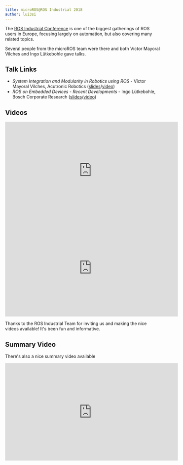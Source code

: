 ```yaml
---
title: microROS@ROS Industrial 2018
author: lui3si
---
```


The [ROS Industrial Conference](https://rosindustrial.org/events/2018/12/11/ros-industrial-conference-2018) is one of the biggest gatherings of ROS users in Europe, focusing largely on automation, but also covering many related topics.

Several people from the microROS team were there and both Víctor Mayoral Vilches and Ingo Lütkebohle gave talks.

## Talk Links

 * *System Integration and Modularity in Robotics using ROS* - Víctor Mayoral Vilches, Acutronic Robotics ([slides](https://rosindustrial.org/s/20181212_Victor_Mayoral_Vilchespdf.zip)/[video](https://www.youtube.com/watch?v=ZN2QRbNMq3c&index=2&list=PLXUpEXjGC63z7Zhe0gyk2tCkZvoEsADpg))
 * *ROS on Embedded Devices - Recent Developments* - Ingo Lütkebohle, Bosch Corporate Research ([slides](https://rosindustrial.org/s/20181212_Ingo_Luethkebohle.pdf)/[video](https://www.youtube.com/watch?v=tARlVkxRZG0&list=PLXUpEXjGC63z7Zhe0gyk2tCkZvoEsADpg&index=4))

## Videos

 <iframe width="560" height="315" src="https://www.youtube.com/embed/ZN2QRbNMq3c" frameborder="0" allow="accelerometer; autoplay; encrypted-media; gyroscope; picture-in-picture" allowfullscreen></iframe>

<iframe width="560" height="315" src="https://www.youtube.com/embed/tARlVkxRZG0" frameborder="0" allow="accelerometer; autoplay; encrypted-media; gyroscope; picture-in-picture" allowfullscreen></iframe>

Thanks to the ROS Industrial Team for inviting us and making the nice videos available! It's been fun and informative.

## Summary Video

There's also a nice summary video available
<iframe width="560" height="315" src="https://www.youtube.com/embed/YRxuWC1LNAQ" frameborder="0" allow="accelerometer; autoplay; encrypted-media; gyroscope; picture-in-picture" allowfullscreen></iframe>